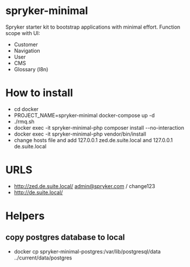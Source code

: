  # spryker-minimal
 Spryker starter kit to bootstrap applications with minimal effort.
 Function scope with UI:
 - Customer
 - Navigation
 - User
 - CMS
 - Glossary (l8n)

 # How to install
 - cd docker
 - PROJECT_NAME=spryker-minimal docker-compose up -d
 - ./rmq.sh
 - docker exec -it spryker-minimal-php composer install --no-interaction
 - docker exec -it spryker-minimal-php vendor/bin/install
 - change hosts file and add 127.0.0.1 zed.de.suite.local and 127.0.0.1 de.suite.local
 
 # URLS
 - http://zed.de.suite.local/ admin@spryker.com / change123
 - http://de.suite.local/
 # Helpers
 ## copy postgres database to local
 - docker cp spryker-minimal-postgres:/var/lib/postgresql/data ../current/data/postgres
 
